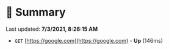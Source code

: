 # 📖 Summary
Last updated: **7/3/2021, 8:26:15 AM**

- `GET` [https://google.com](https://google.com) - **Up** (146ms)

